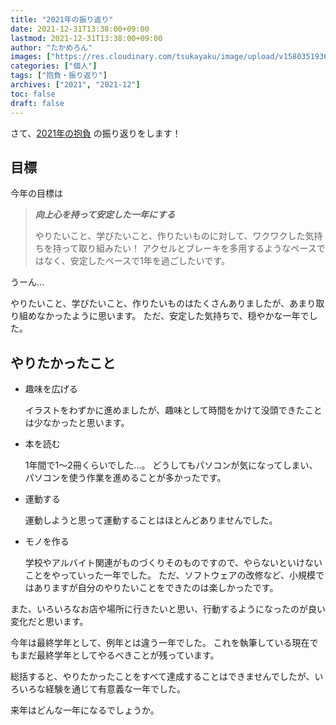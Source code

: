 ```yaml
---
title: "2021年の振り返り"
date: 2021-12-31T13:38:00+09:00
lastmod: 2021-12-31T13:38:00+09:00
author: "たかめろん"
images: ["https://res.cloudinary.com/tsukayaku/image/upload/v1580351936/Blog-personal/thumbnail/default.jpg"]
categories: ["個人"]
tags: ["抱負・振り返り"]
archives: ["2021", "2021-12"]
toc: false
draft: false
---
```


さて、[2021年の抱負](/post/2021_aspirations/) の振り返りをします！

## 目標

今年の目標は

> ***向上心を持って安定した一年にする***
> 
> やりたいこと、学びたいこと、作りたいものに対して、ワクワクした気持ちを持って取り組みたい！
> アクセルとブレーキを多用するようなペースではなく、安定したペースで1年を過ごしたいです。

うーん…

やりたいこと、学びたいこと、作りたいものはたくさんありましたが、あまり取り組めなかったように思います。
ただ、安定した気持ちで、穏やかな一年でした。

## やりたかったこと

- 趣味を広げる

    イラストをわずかに進めましたが、趣味として時間をかけて没頭できたことは少なかったと思います。

- 本を読む

    1年間で1〜2冊くらいでした…。
    どうしてもパソコンが気になってしまい、パソコンを使う作業を進めることが多かったです。

- 運動する

    運動しようと思って運動することはほとんどありませんでした。

- モノを作る

    学校やアルバイト関連がものづくりそのものですので、やらないといけないことをやっていった一年でした。
    ただ、ソフトウェアの改修など、小規模ではありますが自分のやりたいことをできたのは楽しかったです。

また、いろいろなお店や場所に行きたいと思い、行動するようになったのが良い変化だと思います。

今年は最終学年として、例年とは違う一年でした。
これを執筆している現在でもまだ最終学年としてやるべきことが残っています。

総括すると、やりたかったことをすべて達成することはできませんでしたが、いろいろな経験を通じて有意義な一年でした。

来年はどんな一年になるでしょうか。
